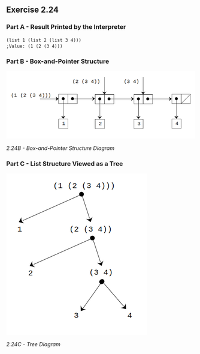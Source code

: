 ## Exercise 2.24

### Part A - Result Printed by the Interpreter

```
(list 1 (list 2 (list 3 4)))
;Value: (1 (2 (3 4)))
```

### Part B - Box-and-Pointer Structure

![Box-and-Pointer diagram](img/2-24B.png)

*2.24B - Box-and-Pointer Structure Diagram*

### Part C - List Structure Viewed as a Tree

![Tree diagram](img/2-24C.png)

*2.24C - Tree Diagram*